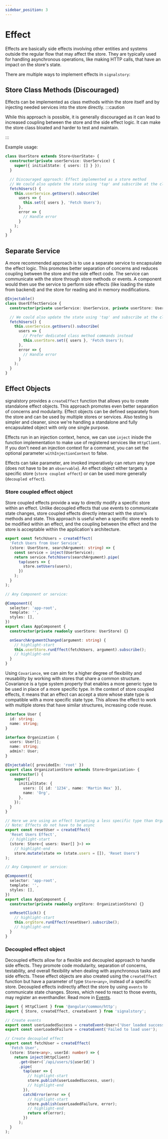 ```yaml
---
sidebar_position: 3
---
```


# Effect

Effects are basically side effects involving other entities and systems outside the regular flow that may affect the store. They are typically used for handling asynchronous operations, like making HTTP calls, that have an impact on the store's state.

There are multiple ways to implement effects in `signalstory`:

## Store Class Methods (Discouraged)

Effects can be implemented as class methods within the store itself and by injecting needed services into the store directly.
:::caution

While this approach is possible, it is generally discouraged as it can lead to increased coupling between the store and the side effect logic. It can make the store class bloated and harder to test and maintain.

:::

Example usage:

```typescript
class UserStore extends Store<UserState> {
  constructor(private userService: UserService) {
    super({ initialState: { users: [] } });
  }

  // Discouraged approach: Effect implemented as a store method
  // We could also update the state using 'tap' and subscribe at the client
  fetchUsers() {
    this.userService.getUsers().subscribe(
      users => {
        this.set({ users }, 'Fetch Users');
      },
      error => {
        // Handle error
      }
    );
  }
}
```

## Separate Service

A more recommended approach is to use a separate service to encapsulate the effect logic. This promotes better separation of concerns and reduces coupling between the store and the side effect code. The service can communicate with the store through store methods or events. A component would then use the service to perform side effects (like loading the state from backend) and the store for reading and in memory modifications.

```typescript
@Injectable()
class UserEffectService {
  constructor(private userService: UserService, private userStore: UserStore) {}

  // We could also update the state using 'tap' and subscribe at the client
  fetchUsers() {
    this.userService.getUsers().subscribe(
      users => {
        // Prefer dedicated class method commands instead
        this.userStore.set({ users }, 'Fetch Users');
      },
      error => {
        // Handle error
      }
    );
  }
}
```

## Effect Objects

signalstory provides a `createEffect` function that allows you to create standalone effect objects. This approach promotes even better separation of concerns and modularity. Effect objects can be defined separately from the store and can be used by multiple stores or services. Also testing is simpler and cleaner, since we're handling a standalone and fully encapsulated object with only one single purpose.

Effects run in an injection context, hence, we can use `inject` inisde the function implementation to make use of registered services like `HttpClient`. If you don't need an injection context for a command, you can set the optional parameter `withInjectionContext` to false.

Effects can take parameter, are invoked imperatively can return any type (does not have to be an `observable`). An effect object either targets a specific store (`store coupled effect`) or can be used more generally (`decoupled effect`).

### Store coupled effect object

Store coupled effects provide a way to directly modify a specific store within an effect. Unlike decoupled effects that use events to communicate state changes, store coupled effects directly interact with the store's methods and state. This approach is useful when a specific store needs to be modified within an effect, and the coupling between the effect and the store is acceptable within the application's architecture.

```typescript
export const fetchUsers = createEffect(
  'Fetch Users from User Service',
  (store: UserStore, searchArgument: string) => {
    const service = inject(UserService);
    return service.fetchUsers(searchArgument).pipe(
      tap(users => {
        store.setUsers(users);
      })
    );
  }
);

// Any Component or service:

@Component({
  selector: 'app-root',
  template: '',
  styles: [],
})
export class AppComponent {
  constructor(private readonly userStore: UserStore) {}

  onSearchArgumentChanged(argument: string) {
    // highlight-start
    this.userStore.runEffect(fetchUsers, argument).subscribe();
    // highlight-end
  }
}
```

Using `Covariance`, we can aim for a higher degree of flexibility and reusability by working with stores that share a common structure.
Covariance is a type system property that enables a more generic type to be used in place of a more specific type. In the context of store coupled effects, it means that an effect can accept a store whose state type is compatible with a more specific state type. This allows the effect to work with multiple stores that have similar structures, increasing code reuse.

```typescript
interface User {
  id: string;
  name: string;
}

interface Organization {
  users: User[];
  name: string;
  admin?: User;
}

@Injectable({ providedIn: 'root' })
export class OrganizationStore extends Store<Organization> {
  constructor() {
    super({
      initialState: {
        users: [{ id: '1234', name: 'Martin Hex' }],
        name: 'Org',
      },
    });
  }
}

// Here we are using an effect targeting a less specific type than Organization
// Note: Effects do not have to be async
export const resetUser = createEffect(
  'Reset Users Effect',
  // highlight-start
  (store: Store<{ users: User[] }>) =>
    // highlight-end
    store.mutate(state => (state.users = []), 'Reset Users')
);

// Any Component or service:

@Component({
  selector: 'app-root',
  template: '',
  styles: [],
})
export class AppComponent {
  constructor(private readonly orgStore: OrganizationStore) {}

  onResetClick() {
    // highlight-start
    this.orgStore.runEffect(resetUser).subscribe();
    // highlight-end
  }
}
```

### Decoupled effect object

Decoupled effects allow for a flexible and decoupled approach to handle side effects. They promote code modularity, separation of concerns, testability, and overall flexibility when dealing with asynchronous tasks and side effects. These effect objects are also created using the `createEffect` function but have a parameter of type `Store<any>`, instead of a specific store. Decoupled effects indirectly affect the store by using `events` to communicate state changes. Stores, which need to react to those events, may register an eventhandler. Read more in [Events](./event.md).

```typescript
import { HttpClient } from '@angular/common/http';
import { Store, createEffect, createEvent } from 'signalstory';

// Create events
export const userLoadedSuccess = createEvent<User>('User loaded successfully');
export const userLoadedFailure = createEvent('Failed to load user');

// Create decoupled effect
export const fetchUser = createEffect(
  'Fetch User',
  (store: Store<any>, userId: number) => {
    return inject(HttpClient)
      .get<User>(`/api/users/${userId}`)
      .pipe(
        tap(user => {
          // highlight-start
          store.publish(userLoadedSuccess, user);
          // highlight-end
        }),
        catchError(error => {
          // highlight-start
          store.publish(userLoadedFailure, error);
          // highlight-end
          return of(error);
        })
      );
  }
);
```

